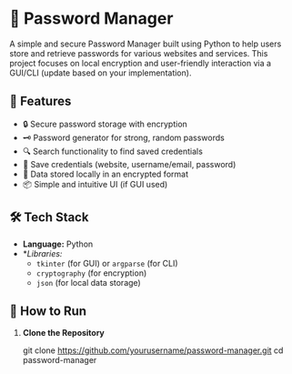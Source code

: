 # 🔐 Password Manager

A simple and secure Password Manager built using Python to help users store and retrieve passwords for various websites and services. This project focuses on local encryption and user-friendly interaction via a GUI/CLI (update based on your implementation).

## 🚀 Features

- 🔒 Secure password storage with encryption
- 🗝️ Password generator for strong, random passwords
- 🔍 Search functionality to find saved credentials
- 🧾 Save credentials (website, username/email, password)
- 💾 Data stored locally in an encrypted format
- 📦 Simple and intuitive UI (if GUI used)

## 🛠️ Tech Stack

- **Language:** Python
- **Libraries:* 
  - `tkinter` (for GUI) or `argparse` (for CLI)
  - `cryptography` (for encryption)
  - `json` (for local data storage)




## 🧪 How to Run

1. **Clone the Repository**
   
   git clone https://github.com/yourusername/password-manager.git
   cd password-manager
